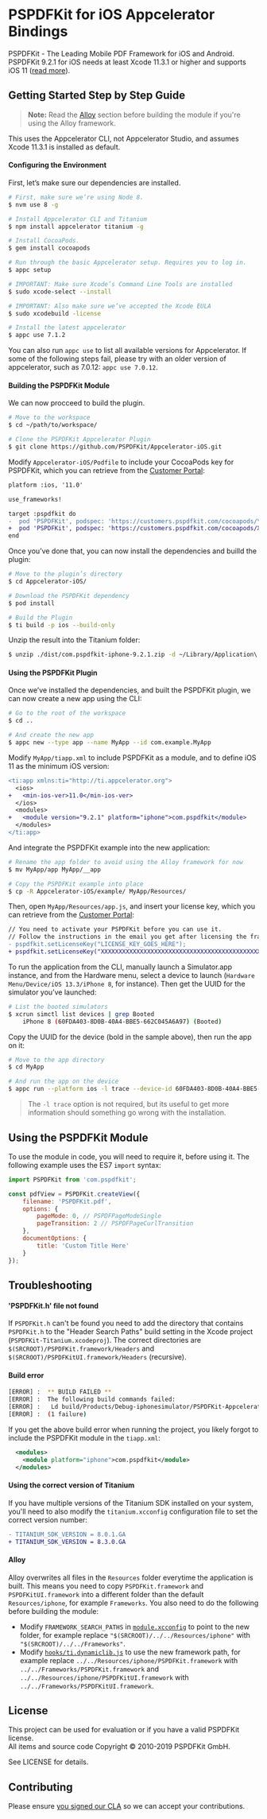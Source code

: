 # PSPDFKit for iOS Appcelerator Bindings

PSPDFKit - The Leading Mobile PDF Framework for iOS and Android. PSPDFKit 9.2.1 for iOS needs at least Xcode 11.3.1 or higher and supports iOS 11 ([read more](https://pspdfkit.com/guides/ios/current/announcements/version-support/)). 

## Getting Started Step by Step Guide

> **Note:** Read the [Alloy](#alloy) section before building the module if you're using the Alloy framework.

This uses the Appcelerator CLI, not Appcelerator Studio, and assumes Xcode 11.3.1 is installed as default.

#### Configuring the Environment

First, let’s make sure our dependencies are installed.

```bash
# First, make sure we’re using Node 8.
$ nvm use 8 -g			

# Install Appcelerator CLI and Titanium 
$ npm install appcelerator titanium -g

# Install CocoaPods.
$ gem install cocoapods

# Run through the basic Appcelerator setup. Requires you to log in.
$ appc setup

# IMPORTANT: Make sure Xcode’s Command Line Tools are installed
$ sudo xcode-select --install

# IMPORTANT: Also make sure we’ve accepted the Xcode EULA
$ sudo xcodebuild -license

# Install the latest appcelerator
$ appc use 7.1.2
```

You can also run `appc use` to list all available versions for Appcelerator. If some of the following steps fail, please try with an older version of appcelerator, such as 7.0.12: `appc use 7.0.12`.

#### Building the PSPDFKit Module

We can now procceed to build the plugin.

```bash
# Move to the workspace
$ cd ~/path/to/workspace/

# Clone the PSPDFKit Appcelerator Plugin
$ git clone https://github.com/PSPDFKit/Appcelerator-iOS.git
```

Modify `Appcelerator-iOS/Podfile` to include your CocoaPods key for PSPDFKit, which you can retrieve from the [Customer Portal](https://customers.pspdfkit.com/customers/sign_in):

```diff
platform :ios, '11.0'

use_frameworks!

target :pspdfkit do
-  pod 'PSPDFKit', podspec: 'https://customers.pspdfkit.com/cocoapods/YOUR_COCOAPODS_KEY_GOES_HERE/pspdfkit/latest.podspec'
+  pod 'PSPDFKit', podspec: 'https://customers.pspdfkit.com/cocoapods/XXXXXXXXXXXXXXXXXXXXXXXXXXXX/pspdfkit/latest.podspec'
end
```

Once you’ve done that, you can now install the dependencies and builld the plugin:

```bash
# Move to the plugin’s directory
$ cd Appcelerator-iOS/

# Download the PSPDFKit dependency
$ pod install

# Build the Plugin
$ ti build -p ios --build-only
```

Unzip the result into the Titanium folder:
 
```bash
$ unzip ./dist/com.pspdfkit-iphone-9.2.1.zip -d ~/Library/Application\ Support/Titanium
```

#### Using the PSPDFKit Plugin

Once we’ve installed the dependencies, and built the PSPDFKit plugin, we can now create a new app using the CLI:

```bash
# Go to the root of the workspace
$ cd ..

# And create the new app
$ appc new --type app --name MyApp --id com.example.MyApp
```

Modify `MyApp/tiapp.xml` to include PSPDFKit as a module, and to define iOS 11 as the minimum iOS version:

```diff
<ti:app xmlns:ti="http://ti.appcelerator.org">
  <ios>
+   <min-ios-ver>11.0</min-ios-ver>
  </ios>
  <modules>
+   <module version="9.2.1" platform="iphone">com.pspdfkit</module>
  </modules>
</ti:app>
```

And integrate the PSPDFKit example into the new application:

```bash
# Rename the app folder to avoid using the Alloy framework for now
$ mv MyApp/app MyApp/__app

# Copy the PSPDFKit example into place
$ cp -R Appcelerator-iOS/example/ MyApp/Resources/
```

Then, open `MyApp/Resources/app.js`, and insert your license key, which you can retrieve from the [Customer Portal](https://customers.pspdfkit.com/customers/sign_in):

```diff
// You need to activate your PSPDFKit before you can use it.
// Follow the instructions in the email you get after licensing the framework.
- pspdfkit.setLicenseKey("LICENSE_KEY_GOES_HERE");
+ pspdfkit.setLicenseKey("XXXXXXXXXXXXXXXXXXXXXXXXXXXXXXXXXXXXXXXXXXXXXXXXXXXXXXX")
```

To run the application from the CLI, manually launch a Simulator.app instance, and from the Hardware menu, select a device to launch (`Hardware Menu/Device/iOS 13.3/iPhone 8`, for instance). Then get the UUID for the simulator you’ve launched:

```bash
# List the booted simulators
$ xcrun simctl list devices | grep Booted
    iPhone 8 (60FDA403-8D0B-40A4-BBE5-662C045A6A97) (Booted)
```

Copy the UUID for the device (bold in the sample above), then run the app on it:

```bash
# Move to the app directory
$ cd MyApp

# And run the app on the device
$ appc run --platform ios -l trace --device-id 60FDA403-8D0B-40A4-BBE5-662C045A6A97
```

> The `-l trace` option is not required, but its useful to get more information should something go wrong with the installation.

## Using the PSPDFKit Module

To use the module in code, you will need to require it, before using it. The following example uses the ES7 `import` syntax:

```js
import PSPDFKit from 'com.pspdfkit';

const pdfView = PSPDFKit.createView({
    filename: 'PSPDFKit.pdf',
    options: {
        pageMode: 0, // PSPDFPageModeSingle
        pageTransition: 2 // PSPDFPageCurlTransition
    },
    documentOptions: {
        title: 'Custom Title Here'
    }
});
```

## Troubleshooting

#### 'PSPDFKit.h' file not found

If `PSPDFKit.h` can't be found you need to add the directory that contains `PSPDFKit.h` to the "Header Search Paths" build setting in the Xcode project (`PSPDFKit-Titanium.xcodeproj`). The correct directories are `$(SRCROOT)/PSPDFKit.framework/Headers` and `$(SRCROOT)/PSPDFKitUI.framework/Headers` (recursive).

#### Build error

```bash
[ERROR] :  ** BUILD FAILED **
[ERROR] :  The following build commands failed:
[ERROR] :   Ld build/Products/Debug-iphonesimulator/PSPDFKit-Appcelerator.app/PSPDFKit-Appcelerator normal x86_64
[ERROR] :  (1 failure)
```

If you get the above build error when running the project, you likely forgot to include the PSPDFKit module in the `tiapp.xml`:

```xml
  <modules>
    <module platform="iphone">com.pspdfkit</module>
  </modules>
```

#### Using the correct version of Titanium

If you have multiple versions of the Titanium SDK installed on your system, you'll need to also modify the `titanium.xcconfig` configuration file to set the correct version number:

```diff
- TITANIUM_SDK_VERSION = 8.0.1.GA
+ TITANIUM_SDK_VERSION = 8.3.0.GA
```

#### Alloy

Alloy overwrites all files in the `Resources` folder everytime the application is built. This means you need to copy `PSPDFKit.framework` and `PSPDFKitUI.framework` into a different folder than the default `Resources/iphone`, for example `Frameworks`. You also need to do the following before building the module:

* Modify `FRAMEWORK_SEARCH_PATHS` in [`module.xcconfig`](module.xcconfig) to point to the new folder, for example replace `"$(SRCROOT)/../../Resources/iphone"` with `"$(SRCROOT)/../../Frameworks"`.
* Modify [`hooks/ti.dynamiclib.js`](hooks/ti.dynamiclib.js) to use the new framework path, for example replace `../../Resources/iphone/PSPDFKit.framework` with `../../Frameworks/PSPDFKit.framework` and `../../Resources/iphone/PSPDFKitUI.framework` with `../../Frameworks/PSPDFKitUI.framework`.

## License

This project can be used for evaluation or if you have a valid PSPDFKit license.  
All items and source code Copyright © 2010-2019 PSPDFKit GmbH.

See LICENSE for details.

## Contributing
  
Please ensure [you signed our CLA](https://pspdfkit.com/guides/web/current/miscellaneous/contributing/) so we can accept your contributions.
